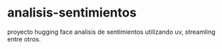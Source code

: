 # analisis-sentimientos
proyecto hugging face analisis de sentimientos utilizando uv, streamling entre otros. 
